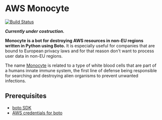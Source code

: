 # AWS Monocyte
[![Build Status](https://api.travis-ci.org/ImmobilienScout24/aws-monocyte.svg?branch=master)](https://travis-ci.org/ImmobilienScout24/aws-monocyte)

**_Currently under costruction._**

**Monocyte is a bot for destroying AWS resources in non-EU regions written in Python using Boto.**
It is especially useful for companies that are bound to European privacy laws and for that reason don't want to process user data in non-EU regions.

The name [Monocyte](https://en.wikipedia.org/wiki/Monocyte) is related to a type of white blood cells that are part of a humans innate immune system, the first line of defense being responsible for searching and destroying alien organisms to prevent unwanted infections.

## Prerequisites
- [boto SDK](http://docs.pythonboto.org/en/latest/getting_started.html)
- [AWS credentials for boto](http://docs.pythonboto.org/en/latest/boto_config_tut.html#credentials)

